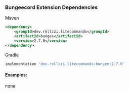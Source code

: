 ### Bungeecord Extension Dependencies
Maven
```xml
<dependency>
    <groupId>dev.rollczi.litecommands</groupId>
    <artifactId>bungee</artifactId>
    <version>2.7.0</version>
</dependency>
```
Gradle
```groovy
implementation 'dev.rollczi.litecommands:bungee:2.7.0'
```

#### Examples:
none
